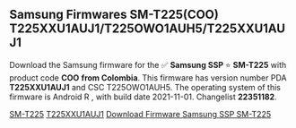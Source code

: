 <h2>Samsung Firmwares SM-T225(COO) T225XXU1AUJ1/T225OWO1AUH5/T225XXU1AUJ1</h2>
Download the Samsung firmware for the ✅ <strong>Samsung SSP </strong> ⭐ <strong>SM-T225</strong> with product code <strong>COO</strong> <strong> from Colombia</strong>. This firmware has version number PDA <strong>T225XXU1AUJ1</strong> and CSC T225OWO1AUH5. The operating system of this firmware is Android R , with build date 2021-11-01. Changelist <strong>22351182</strong>.


[SM-T225](https://samfirm.shop/samsung/model/SM-T225)
[T225XXU1AUJ1](https://samfirm.shop/samsung/pda/T225XXU1AUJ1)
[Download Firmware Samsung SSP SM-T225](https://samfirm.shop/samsung/firmware/470259)
